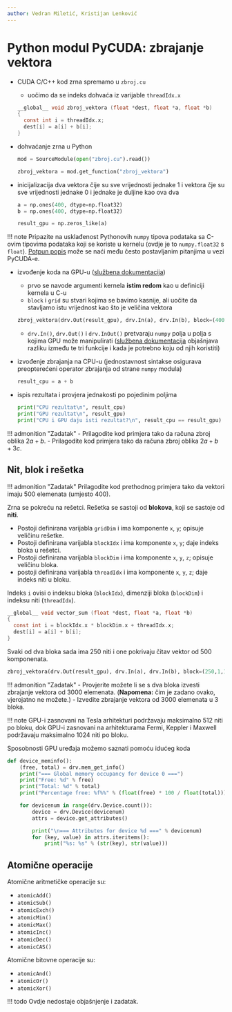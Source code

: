 ```yaml
---
author: Vedran Miletić, Kristijan Lenković
---
```


# Python modul PyCUDA: zbrajanje vektora

- CUDA C/C++ kod zrna spremamo u `zbroj.cu`

    - uočimo da se indeks dohvaća iz varijable `threadIdx.x`

    ``` c
    __global__ void zbroj_vektora (float *dest, float *a, float *b)
    {
      const int i = threadIdx.x;
      dest[i] = a[i] + b[i];
    }
    ```

- dohvaćanje zrna u Python

    ``` python
    mod = SourceModule(open("zbroj.cu").read())

    zbroj_vektora = mod.get_function("zbroj_vektora")
    ```

- inicijalizacija dva vektora čije su sve vrijednosti jednake 1 i vektora čje su sve vrijednosti jednake 0 i jednake je duljine kao ova dva

    ``` python
    a = np.ones(400, dtype=np.float32)
    b = np.ones(400, dtype=np.float32)

    result_gpu = np.zeros_like(a)
    ```

!!! note
    Pripazite na usklađenost Pythonovih `numpy` tipova podataka sa C-ovim tipovima podataka koji se koriste u kernelu (ovdje je to `numpy.float32` s `float`). [Potpun popis](https://wiki.tiker.net/PyCuda/FrequentlyAskedQuestions#How_do_I_specify_the_correct_types_when_calling_and_preparing_PyCUDA_functions.3F) može se naći među često postavljanim pitanjima u vezi PyCUDA-e.

- izvođenje koda na GPU-u ([službena dokumentacija](https://documen.tician.de/pycuda/driver.html#pycuda.driver.Function))

    - prvo se navode argumenti kernela **istim redom** kao u definiciji kernela u C-u
    - `block` i `grid` su stvari kojima se bavimo kasnije, ali uočite da stavljamo istu vrijednost kao što je veličina vektora

    ``` python
    zbroj_vektora(drv.Out(result_gpu), drv.In(a), drv.In(b), block=(400,1,1), grid=(1,1))
    ```

    - `drv.In()`, `drv.Out()` i `drv.InOut()` pretvaraju `numpy` polja u polja s kojima GPU može manipulirati ([službena dokumentacija](https://documen.tician.de/pycuda/driver.html#pycuda.driver.In) objašnjava razliku između te tri funkcije i kada je potrebno koju od njih koristiti)

- izvođenje zbrajanja na CPU-u (jednostavnost sintakse osigurava preopterećeni operator zbrajanja od strane `numpy` modula)

    ``` python
    result_cpu = a + b
    ```

- ispis rezultata i provjera jednakosti po pojedinim poljima

    ``` python
    print("CPU rezultat\n", result_cpu)
    print("GPU rezultat\n", result_gpu)
    print("CPU i GPU daju isti rezultat?\n", result_cpu == result_gpu)
    ```

!!! admonition "Zadatak"
    - Prilagodite kod primjera tako da računa zbroj oblika $2a + b$.
    - Prilagodite kod primjera tako da računa zbroj oblika $2a + b + 3c$.

## Nit, blok i rešetka

!!! admonition "Zadatak"
    Prilagodite kod prethodnog primjera tako da vektori imaju 500 elemenata (umjesto 400).

Zrna se pokreću na rešetci. Rešetka se sastoji od **blokova**, koji se sastoje od **niti**.

- Postoji definirana varijabla `gridDim` i ima komponente `x`, `y`; opisuje veličinu rešetke.
- Postoji definirana varijabla `blockIdx` i ima komponente `x`, `y`; daje indeks bloka u rešetci.
- Postoji definirana varijabla `blockDim` i ima komponente `x`, `y`, `z`; opisuje veličinu bloka.
- postoji definirana varijabla `threadIdx` i ima komponente `x`, `y`, `z`; daje indeks niti u bloku.

Indeks `i` ovisi o indeksu bloka (`blockIdx`), dimenziji bloka (`blockDim`) i indeksu niti (`threadIdx`).

``` c
__global__ void vector_sum (float *dest, float *a, float *b)
{
  const int i = blockIdx.x * blockDim.x + threadIdx.x;
  dest[i] = a[i] + b[i];
}
```

Svaki od dva bloka sada ima 250 niti i one pokrivaju čitav vektor od 500 komponenata.

``` python
zbroj_vektora(drv.Out(result_gpu), drv.In(a), drv.In(b), block=(250,1,1), grid=(2,1))
```

!!! admonition "Zadatak"
    - Provjerite možete li se s dva bloka izvesti zbrajanje vektora od 3000 elemenata. (**Napomena:** čim je zadano ovako, vjerojatno ne možete.)
    - Izvedite zbrajanje vektora od 3000 elemenata u 3 bloka.

!!! note
    GPU-i zasnovani na Tesla arhitekturi podržavaju maksimalno 512 niti po bloku, dok GPU-i zasnovani na arhitekturama Fermi, Keppler i Maxwell podržavaju maksimalno 1024 niti po bloku.

Sposobnosti GPU uređaja možemo saznati pomoću idućeg koda

``` python
def device_meminfo():
    (free, total) = drv.mem_get_info()
    print("=== Global memory occupancy for device 0 ===")
    print("Free: %d" % free)
    print("Total: %d" % total)
    print("Percentage free: %f%%" % (float(free) * 100 / float(total)))

    for devicenum in range(drv.Device.count()):
        device = drv.Device(devicenum)
        attrs = device.get_attributes()

        print("\n=== Attributes for device %d ===" % devicenum)
        for (key, value) in attrs.iteritems():
            print("%s: %s" % (str(key), str(value)))
```

## Atomične operacije

Atomične aritmetičke operacije su:

- `atomicAdd()`
- `atomicSub()`
- `atomicExch()`
- `atomicMin()`
- `atomicMax()`
- `atomicInc()`
- `atomicDec()`
- `atomicCAS()`

Atomične bitovne operacije su:

- `atomicAnd()`
- `atomicOr()`
- `atomicXor()`

!!! todo
    Ovdje nedostaje objašnjenje i zadatak.
